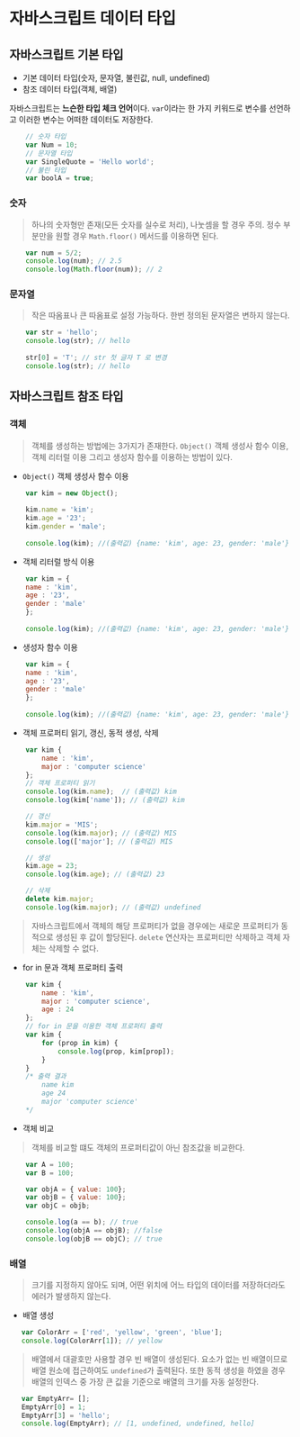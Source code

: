 # 자바스크립트 데이터 타입


## 자바스크립트 기본 타입

- 기본 데이터 타입(숫자, 문자열, 불린값, null, undefined)
- 참조 데이터 타입(객체, 배열)


자바스크립트는 **느슨한 타입 체크 언어**이다. `var`이라는 한 가지 키워드로 변수를 선언하고 이러한 변수는 어떠한 데이터도 저장한다.

```javascript    
	// 숫자 타입
	var Num = 10;
	// 문자열 타입
	var SingleQuote = 'Hello world';
	// 불린 타입
	var boolA = true;
```

### 숫자
> 하나의 숫자형만 존재(모든 숫자를 실수로 처리), 나눗셈을 할 경우 주의. 정수 부분만을 원할 경우 `Math.floor()` 메서드를 이용하면 된다.
```javascript     
	var num = 5/2;
	console.log(num); // 2.5
	console.log(Math.floor(num)); // 2
```
### 문자열
> 작은 따옴표나 큰 따옴표로 설정 가능하다. 한번 정의된 문자열은 변하지 않는다.
```javascript     
	var str = 'hello';
	console.log(str); // hello
	
	str[0] = 'T'; // str 첫 글자 T 로 변경
	console.log(str); // hello
```

## 자바스크립트 참조 타입

### 객체
> 객체를 생성하는 방법에는 3가지가 존재한다. `Object()` 객체 생성사 함수 이용, 객체 리터럴 이용 그리고 생성자 함수를 이용하는 방법이 있다.

- `Object()` 객체 생성사 함수 이용
```javascript     
	var kim = new Object();
	
	kim.name = 'kim';
	kim.age = '23';
	kim.gender = 'male';
	
	console.log(kim); //(출력값) {name: 'kim', age: 23, gender: 'male'}
```

- 객체 리터럴 방식 이용
```javascript     
	var kim = {
	name : 'kim',
	age : '23',
	gender : 'male'
	};
	
	console.log(kim); //(출력값) {name: 'kim', age: 23, gender: 'male'}
```
- 생성자 함수 이용
```javascript     
	var kim = {
	name : 'kim',
	age : '23',
	gender : 'male'
	};
	
	console.log(kim); //(출력값) {name: 'kim', age: 23, gender: 'male'}
```

- 객체 프로퍼티 읽기, 갱신, 동적 생성, 삭제
```javascript   
    var kim {
        name : 'kim',
        major : 'computer science'
    };
    // 객체 프로퍼티 읽기
	console.log(kim.name);  // (출력값) kim
    console.log(kim['name']); // (출력값) kim

    // 갱신
    kim.major = 'MIS';
    console.log(kim.major); // (출력값) MIS
    console.log(['major']; // (출력값) MIS

    // 생성
    kim.age = 23;
    console.log(kim.age); // (출력값) 23

	// 삭제
	delete kim.major;
	console.log(kim.major); // (출력값) undefined
```
> 자바스크립트에서 객체의 해당 프로퍼티가 없을 경우에는 새로운 프로퍼티가 동적으로 생성된 후 값이 할당된다. 
> `delete` 연산자는 프로퍼티만 삭제하고 객체 자체는 삭제할 수 없다.

- for in 문과 객체 프로퍼티 출력 
```javascript   
    var kim {
        name : 'kim',
        major : 'computer science',
        age : 24
    };
    // for in 문을 이용한 객체 프로퍼티 출력
    var kim {
        for (prop in kim) {
            console.log(prop, kim[prop]);
        }
    }
    /* 출력 결과
		name kim
		age 24
		major 'computer science'
	*/
```
- 객체 비교
> 객체를 비교할 떄도 객체의 프로퍼티값이 아닌 참조값을 비교한다.
```javascript   
    var A = 100;
	var B = 100;

	var objA = { value: 100};
	var objB = { value: 100};
	var objC = objb;

	console.log(a == b); // true
	console.log(objA == objB); //false
	console.log(objB == objC); // true
```
### 배열
> 크기를 지정하지 않아도 되며, 어떤 위치에 어느 타입의 데이터를 저장하더라도 에러가 발생하지 않는다.

- 배열 생성
```javascript   
   var ColorArr = ['red', 'yellow', 'green', 'blue'];
   console.log(ColorArr[1]); // yellow
```
> 배열에서 대괄호만 사용할 경우 빈 배열이 생성된다. 요소가 없는 빈 배열이므로 배열 원소에 접근하여도 `undefined`가 출력된다. 또한 동적 생성을 하였을 경우 배열의 인덱스 중 가장 큰 값을 기준으로 배열의 크기를 자동 설정한다.
```javascript   
   var EmptyArr= [];
   EmptyArr[0] = 1;
   EmptyArr[3] = 'hello';
   console.log(EmptyArr); // [1, undefined, undefined, hello]
```